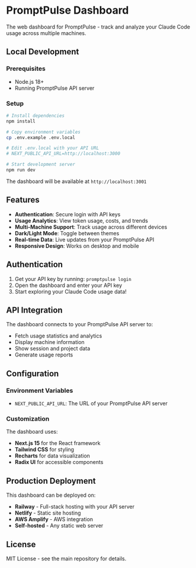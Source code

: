 # PromptPulse Dashboard

The web dashboard for PromptPulse - track and analyze your Claude Code usage across multiple machines.

## Local Development

### Prerequisites

- Node.js 18+
- Running PromptPulse API server

### Setup

```bash
# Install dependencies
npm install

# Copy environment variables
cp .env.example .env.local

# Edit .env.local with your API URL
# NEXT_PUBLIC_API_URL=http://localhost:3000

# Start development server
npm run dev
```

The dashboard will be available at `http://localhost:3001`

## Features

- **Authentication**: Secure login with API keys
- **Usage Analytics**: View token usage, costs, and trends
- **Multi-Machine Support**: Track usage across different devices
- **Dark/Light Mode**: Toggle between themes
- **Real-time Data**: Live updates from your PromptPulse API
- **Responsive Design**: Works on desktop and mobile

## Authentication

1. Get your API key by running: `promptpulse login`
2. Open the dashboard and enter your API key
3. Start exploring your Claude Code usage data!

## API Integration

The dashboard connects to your PromptPulse API server to:

- Fetch usage statistics and analytics
- Display machine information
- Show session and project data
- Generate usage reports

## Configuration

### Environment Variables

- `NEXT_PUBLIC_API_URL`: The URL of your PromptPulse API server

### Customization

The dashboard uses:
- **Next.js 15** for the React framework
- **Tailwind CSS** for styling
- **Recharts** for data visualization
- **Radix UI** for accessible components

## Production Deployment

This dashboard can be deployed on:

- **Railway** - Full-stack hosting with your API server
- **Netlify** - Static site hosting
- **AWS Amplify** - AWS integration
- **Self-hosted** - Any static web server

## License

MIT License - see the main repository for details.